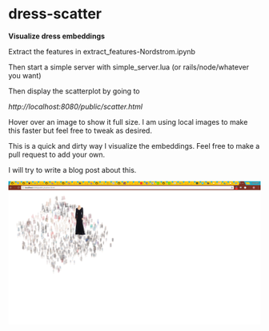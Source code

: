 # dress-scatter
**Visualize dress embeddings**

Extract the features in extract_features-Nordstrom.ipynb

Then start a simple server with simple_server.lua (or rails/node/whatever you want)

Then display the scatterplot by going to 

*http://localhost:8080/public/scatter.html*


Hover over an image to show it full size. I am using local images to make this faster but feel free to tweak as desired.

This is a quick and dirty way I visualize the embeddings. Feel free to make a pull request to add your own.

I will try to write a blog post about this.

![Screenshot](public/tsne-nordstrom-1000.png)
